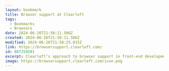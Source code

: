 ```yaml
---
layout: bookmark
title: Browser support at Clearleft
tags:
  - Bookmarks
  - Browsers
date: 2024-06-26T21:58:11.586Z
created: 2024-06-26T21:58:11.586Z
modified: 2024-06-26T21:58:25.015Z
link: https://browsersupport.clearleft.com/
id: 807258581
excerpt: Clearleft’s approach to browser support in front-end development.
image: https://browsersupport.clearleft.com/icon.png
---
```

